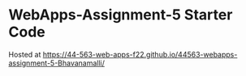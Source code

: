 # WebApps-Assignment-5 Starter Code
Hosted at  https://44-563-web-apps-f22.github.io/44563-webapps-assignment-5-Bhavanamalli/
